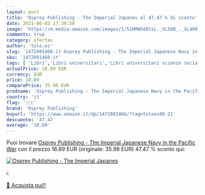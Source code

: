 ```yaml
---
layout: post
title: 'Osprey Publishing - The Imperial Japanes al 47.47 % di sconto'
date: 2021-06-03 17:39:58
image: 'https://m.media-amazon.com/images/I/51HMWXd8tsL._SL500_._SL400_.jpg'
comments: true
category: ofertas
author: 'tole.es'
slug: '1472801466-it Osprey Publishing - The Imperial Japanese Navy in the...'
sku: '1472801466-it'
tags: [ 'Libri','Libri universitari','Libri universitari scienze sociali','Scienze militari','Scienze, tecnologia e medicina','Società e scienze sociali','Storia','Storia contemporanea dal XX secolo a oggi','Storia militare','Trasporti e meccanica','osprey publishing', ]
actualPrice: 18.89 EUR
currency: EUR
price: 18.89
comparePrice: 35.96 EUR
prodname: 'Osprey Publishing - The Imperial Japanese Navy in the Pacific War'
country: 'it'
flag: '🇮🇹'
brand: 'Osprey Publishing'
buyurl: 'https://www.amazon.it/dp/1472801466/?tag=tolees00-21'
descuento: '47.47'
average: '18.89'
---
```


Puoi trovare [Osprey Publishing - The Imperial Japanese Navy in the Pacific War](https://www.amazon.it/dp/1472801466/?tag=tolees00-21) con il prezzo 18.89 EUR (originale: 35.96 EUR) 47.47 % sconto qui:

[![Osprey Publishing - The Imperial Japanes](https://m.media-amazon.com/images/I/51HMWXd8tsL._SL500_._SL400_.jpg)](https://www.amazon.it/dp/1472801466/?tag=tolees00-21)

ℹ️:


[🛒 Acquista qui!!](https://www.amazon.it/dp/1472801466/?tag=tolees00-21)
